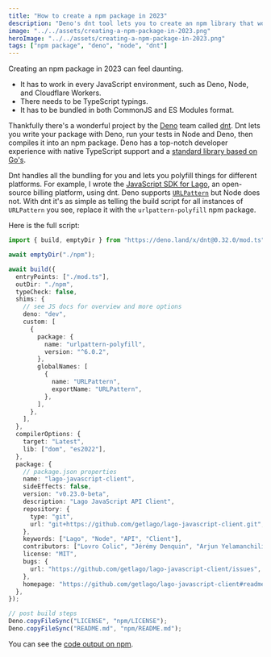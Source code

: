 ```yaml
---
title: "How to create a npm package in 2023"
description: "Deno's dnt tool lets you to create an npm library that works in every environment" pubDate: "Mar 07 2023"
image: "../../assets/creating-a-npm-package-in-2023.png"
heroImage: "../../assets/creating-a-npm-package-in-2023.png"
tags: ["npm package", "deno", "node", "dnt"]
---
```


Creating an npm package in 2023 can feel daunting.

- It has to work in every JavaScript environment, such as Deno, Node, and Cloudflare Workers.
- There needs to be TypeScript typings.
- It has to be bundled in both CommonJS and ES Modules format.

Thankfully there's a wonderful project by the [Deno](https://deno.land/) team called [dnt](https://github.com/denoland/dnt). Dnt lets you write your package with Deno, run your tests in Node and Deno, then compiles it into an npm package. Deno has a top-notch developer experience with native TypeScript support and a [standard library based on Go's](https://deno.land/manual/basics/standard_library).

Dnt handles all the bundling for you and lets you polyfill things for different platforms. For example, I wrote the [JavaScript SDK for Lago](https://github.com/getlago/lago-javascript-client), an open-source billing platform, using dnt. Deno supports [`URLPattern`](https://developer.mozilla.org/en-US/docs/Web/API/URLPattern) but Node does not. With dnt it's as simple as telling the build script for all instances of `URLPattern` you see, replace it with the `urlpattern-polyfill` npm package.

Here is the full script:

```typescript
import { build, emptyDir } from "https://deno.land/x/dnt@0.32.0/mod.ts";

await emptyDir("./npm");

await build({
  entryPoints: ["./mod.ts"],
  outDir: "./npm",
  typeCheck: false,
  shims: {
    // see JS docs for overview and more options
    deno: "dev",
    custom: [
      {
        package: {
          name: "urlpattern-polyfill",
          version: "^6.0.2",
        },
        globalNames: [
          {
            name: "URLPattern",
            exportName: "URLPattern",
          },
        ],
      },
    ],
  },
  compilerOptions: {
    target: "Latest",
    lib: ["dom", "es2022"],
  },
  package: {
    // package.json properties
    name: "lago-javascript-client",
    sideEffects: false,
    version: "v0.23.0-beta",
    description: "Lago JavaScript API Client",
    repository: {
      type: "git",
      url: "git+https://github.com/getlago/lago-javascript-client.git",
    },
    keywords: ["Lago", "Node", "API", "Client"],
    contributors: ["Lovro Colic", "Jérémy Denquin", "Arjun Yelamanchili"],
    license: "MIT",
    bugs: {
      url: "https://github.com/getlago/lago-javascript-client/issues",
    },
    homepage: "https://github.com/getlago/lago-javascript-client#readme",
  },
});

// post build steps
Deno.copyFileSync("LICENSE", "npm/LICENSE");
Deno.copyFileSync("README.md", "npm/README.md");
```

You can see the [code output on npm](https://www.npmjs.com/package/lago-javascript-client?activeTab=explore).
